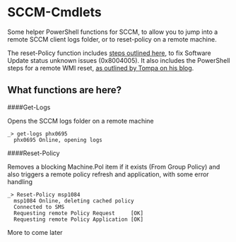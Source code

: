 # SCCM-Cmdlets
Some helper PowerShell functions for SCCM, to allow you to jump into a remote SCCM client logs folder, or to reset-policy on a remote machine.  

The reset-Policy function includes [steps outlined here](https://social.technet.microsoft.com/Forums/systemcenter/en-US/1c1a640f-179c-4b72-bfe3-ab5d928454bf/software-update-error-0x80004005), to fix Software Update status unknown issues (0x8004005).  It also includes the PowerShell steps for a remote WMI reset, [as outlined by Tompa on his blog](http://tompaps.blogspot.com/2012/12/machine-policy-retrieval-sccm.html).

## What functions are here?

####Get-Logs

Opens the SCCM logs folder on a remote machine

    _> get-logs phx0695
      phx0695 Online, opening logs
      
      
####Reset-Policy

Removes a blocking Machine.Pol item if it exists (From Group Policy) and also triggers a remote policy refresh and application, with some error handling

    _> Reset-Policy msp1084
      msp1084 Online, deleting cached policy
      Connected to SMS
      Requesting remote Policy Request     [OK]
      Requesting remote Policy Application [OK]

More to come later

